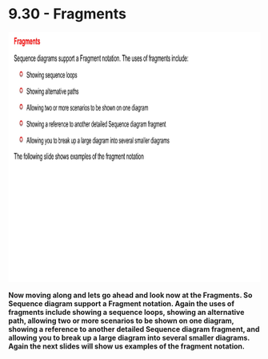 # 9.30 - Fragments

<img src="/images/09_30_01.jpg" width="800" height="500">

**Now moving along and lets go ahead and look now at the Fragments. So Sequence diagram support a Fragment notation. Again the uses of fragments include showing a sequence loops, showing an alternative path, allowing two or more scenarios to be shown on one diagram, showing a reference to another detailed Sequence diagram fragment, and allowing you to break up a large diagram into several smaller diagrams. Again the next slides will show us examples of the fragment notation.**

